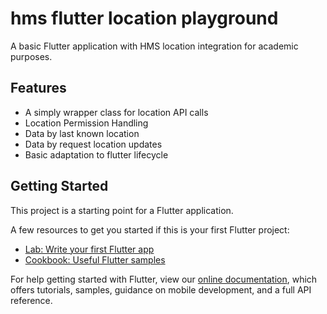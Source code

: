 # hms flutter location playground

A basic Flutter application with HMS location integration for academic purposes.

## Features
- A simply wrapper class for location API calls
- Location Permission Handling
- Data by last known location
- Data by request location updates
- Basic adaptation to flutter lifecycle


## Getting Started

This project is a starting point for a Flutter application.

A few resources to get you started if this is your first Flutter project:

- [Lab: Write your first Flutter app](https://flutter.dev/docs/get-started/codelab)
- [Cookbook: Useful Flutter samples](https://flutter.dev/docs/cookbook)

For help getting started with Flutter, view our
[online documentation](https://flutter.dev/docs), which offers tutorials,
samples, guidance on mobile development, and a full API reference.
